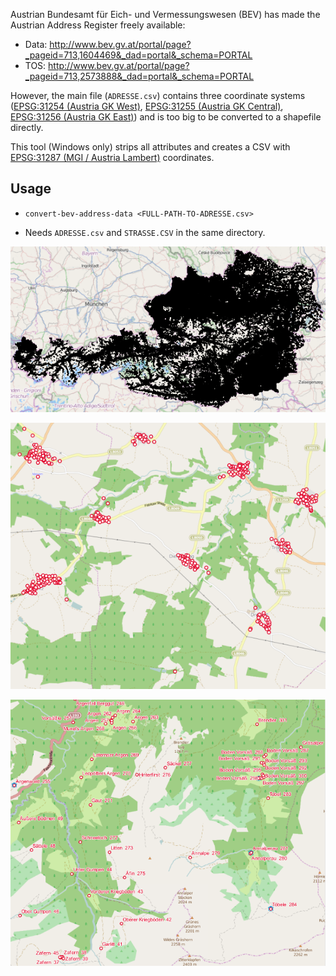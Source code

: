 Austrian Bundesamt für Eich- und Vermessungswesen (BEV) has made the Austrian Address Register freely available:

* Data: http://www.bev.gv.at/portal/page?_pageid=713,1604469&_dad=portal&_schema=PORTAL
* TOS: http://www.bev.gv.at/portal/page?_pageid=713,2573888&_dad=portal&_schema=PORTAL

However, the main file (`ADRESSE.csv`) contains three coordinate systems ([EPSG:31254 (Austria GK West)](http://spatialreference.org/ref/epsg/31254/), [EPSG:31255 (Austria GK Central)](http://spatialreference.org/ref/epsg/31255/), [EPSG:31256 (Austria GK East)](http://spatialreference.org/ref/epsg/31256/)) and is too big to be converted to a shapefile directly.

This tool (Windows only) strips all attributes and creates a CSV with [EPSG:31287 (MGI / Austria Lambert)](http://spatialreference.org/ref/epsg/31287/) coordinates.

## Usage

* `convert-bev-address-data <FULL-PATH-TO-ADRESSE.csv>`

* Needs `ADRESSE.csv` and `STRASSE.CSV` in the same directory.

![bev-addresses-austria](img/bev-addresses-austria.png)

![bev-addresses-austria](img/bev-addresses-austria3.png)

![bev-addresses-austria](img/bev-addresses-austria2.png)
